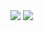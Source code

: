 <img src="https://skillicons.dev/icons?i=html,css,js,nodejs,electron,php,py,cs,net">
<img src="https://skillicons.dev/icons?i=discord,vscode,visualstudio,androidstudio,windows,linux">
